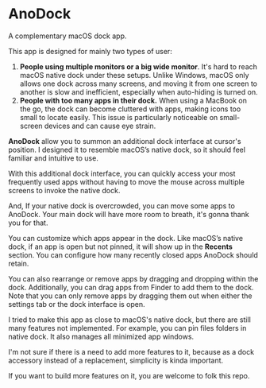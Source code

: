 # AnoDock

A complementary macOS dock app.

This app is designed for mainly two types of user:

   1. **People using multiple monitors or a big wide monitor**. It's hard to reach macOS native dock under these setups. Unlike Windows, macOS only allows one dock across many screens, and moving it from one screen to another is slow and inefficient, especially when auto-hiding is turned on.
   2. **People with too many apps in their dock.** When using a MacBook on the go, the dock can become cluttered with apps, making icons too small to locate easily. This issue is particularly noticeable on small-screen devices and can cause eye strain.

**AnoDock** allow you to summon an additional dock interface at cursor's position. I designed it to resemble macOS’s native dock, so it should feel familiar and intuitive to use.

With this additional dock interface, you can quickly access your most frequently used apps without having to move the mouse across multiple screens to invoke the native dock.

And, If your native dock is overcrowded, you can move some apps to AnoDock. Your main dock will have more room to breath, it's gonna thank you for that.

You can customize which apps appear in the dock. Like macOS’s native dock, if an app is open but not pinned, it will show up in the **Recents** section. You can configure how many recently closed apps AnoDock should retain.

You can also rearrange or remove apps by dragging and dropping within the dock. Additionally, you can drag apps from Finder to add them to the dock. Note that you can only remove apps by dragging them out when either the settings tab or the dock interface is open.

I tried to make this app as close to macOS's native dock, but there are still many features not implemented. For example, you can pin files folders in native dock. It also manages all minimized  app windows.

I'm not sure if there is a need to add more features to it, because as a dock accessory instead of a replacement, simplicity is kinda important.

If you want to build more features on it, you are welcome to folk this repo.

